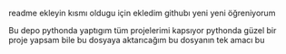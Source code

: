 readme ekleyin kısmı oldugu için ekledim githubı yeni yeni öğreniyorum

Bu depo pythonda yaptıgım tüm projelerimi kapsıyor
pythonda güzel bir proje yapsam bile bu dosyaya aktarıcağım
bu dosyanın tek amacı bu
